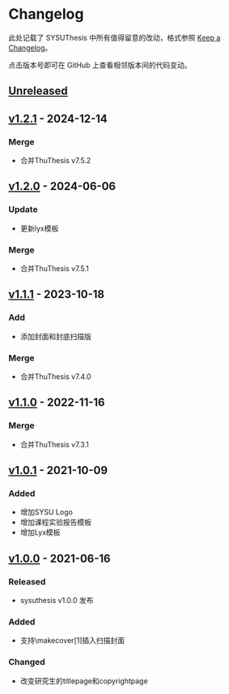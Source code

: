 # Changelog

此处记载了 SYSUThesis 中所有值得留意的改动，格式参照 [Keep a Changelog](https://keepachangelog.com/en/1.0.0/)。

点击版本号即可在 GitHub 上查看相邻版本间的代码变动。

## [Unreleased]

## [v1.2.1] - 2024-12-14
### Merge
  - 合并ThuThesis v7.5.2

## [v1.2.0] - 2024-06-06
### Update
 - 更新lyx模板
### Merge
 - 合并ThuThesis v7.5.1

## [v1.1.1] - 2023-10-18
### Add
 - 添加封面和封底扫描版
### Merge
 - 合并ThuThesis v7.4.0

## [v1.1.0] - 2022-11-16
### Merge
- 合并ThuThesis v7.3.1

## [v1.0.1] - 2021-10-09
### Added
- 增加SYSU Logo
- 增加课程实验报告模板
- 增加Lyx模板

## [v1.0.0] - 2021-06-16
### Released
- sysuthesis v1.0.0 发布

### Added
- 支持\makecover[1]插入扫描封面

### Changed
- 改变研究生的titlepage和copyrightpage


[Unreleased]: https://github.com/DapengFeng/sysuthesis/compare/v1.2.1...HEAD
[v1.2.1]:     https://github.com/DapengFeng/sysuthesis/compare/v1.2.0...v1.2.1
[v1.2.0]:     https://github.com/DapengFeng/sysuthesis/releases/tag/v1.2.0
[v1.1.1]:     https://github.com/DapengFeng/sysuthesis/releases/tag/v1.1.1
[v1.1.0]:     https://github.com/DapengFeng/sysuthesis/releases/tag/v1.1.0
[v1.0.1]:     https://github.com/DapengFeng/sysuthesis/releases/tag/v1.0.1
[v1.0.0]:     https://github.com/DapengFeng/sysuthesis/releases/tag/v1.0.0
